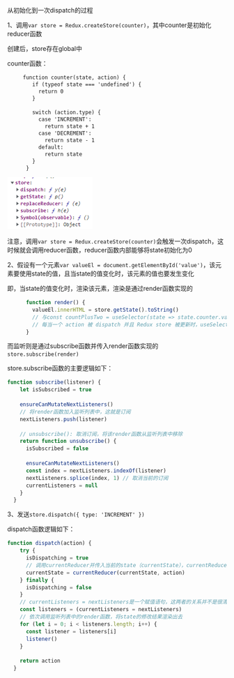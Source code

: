 从初始化到一次dispatch的过程

1、调用`var store = Redux.createStore(counter)`，其中counter是初始化reducer函数

创建后，store存在global中

counter函数：

```
     function counter(state, action) {
        if (typeof state === 'undefined') {
          return 0
        }

        switch (action.type) {
          case 'INCREMENT':
            return state + 1
          case 'DECREMENT':
            return state - 1
          default:
            return state
        }
      }
```

![image-20220414170658007](assets/image-20220414170658007.png)

注意，调用`var store = Redux.createStore(counter)`会触发一次dispatch，这时候就会调用reducer函数，reducer函数内部能够将state初始化为0

2、假设有一个元素`var valueEl = document.getElementById('value')`，该元素要使用state的值，且当state的值变化时，该元素的值也要发生变化

即，当state的值变化时，渲染该元素，渲染是通过render函数实现的

```js
      function render() {
        valueEl.innerHTML = store.getState().toString()
        // 与const countPlusTwo = useSelector(state => state.counter.value + 2)有异曲同工之妙
        // 每当一个 action 被 dispatch 并且 Redux store 被更新时，useSelector 将重新运行我们的选择器函数。如果选择器返回的值与上次不同，useSelector 将确保我们的组件使用新值重新渲染
      }
```

而监听则是通过subscribe函数并传入render函数实现的 `store.subscribe(render)`

store.subscribe函数的主要逻辑如下：

```js
function subscribe(listener) {
    let isSubscribed = true

    ensureCanMutateNextListeners()
    // 将render函数加入监听列表中，这就是订阅
    nextListeners.push(listener)

    // unsubscribe(): 取消订阅，将该render函数从监听列表中移除
    return function unsubscribe() {
      isSubscribed = false

      ensureCanMutateNextListeners()
      const index = nextListeners.indexOf(listener)
      nextListeners.splice(index, 1) // 取消当前的订阅
      currentListeners = null
    }
  }
```

3、发送`store.dispatch({ type: 'INCREMENT' })`

dispatch函数逻辑如下：

```js
function dispatch(action) {
    try {
      isDispatching = true
      // 调用currentReducer并传入当前的state（currentState），currentReducer默认为处时传入的reducer函数，可通过replaceReducer方法更改
      currentState = currentReducer(currentState, action)
    } finally {
      isDispatching = false
    }
	// currentListeners = nextListeners是一个赋值语句，这两者的关系并不是很清楚，总之这就是监听列表
    const listeners = (currentListeners = nextListeners)
    // 依次调用监听列表中的render函数，将state的修改结果渲染出去
    for (let i = 0; i < listeners.length; i++) {
      const listener = listeners[i]
      listener()
    }

    return action
  }
```

